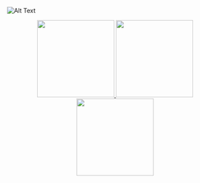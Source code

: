 ![Alt Text](https://media.tenor.com/zccO6S1Y4zIAAAAM/cat-jump.gif)
<div align="center">
  <a href="https://github.com/LeikRad">
  <img height="180em" src="https://github-readme-stats-npdib1p4e-leikrad.vercel.app/api?username=LeikRad&show_icons=true&theme=gotham&include_all_commits=true&count_private=true"/>
  <img height="180em" src="https://github-readme-stats-npdib1p4e-leikrad.vercel.app/api/top-langs/?username=LeikRad&layout=compact&langs_count=7&theme=gotham"/>
  <br>
  <img height="180em" src="https://github.r2v.ch/codewars?user=LeikRad&stroke=%23238871"/>
</div>
